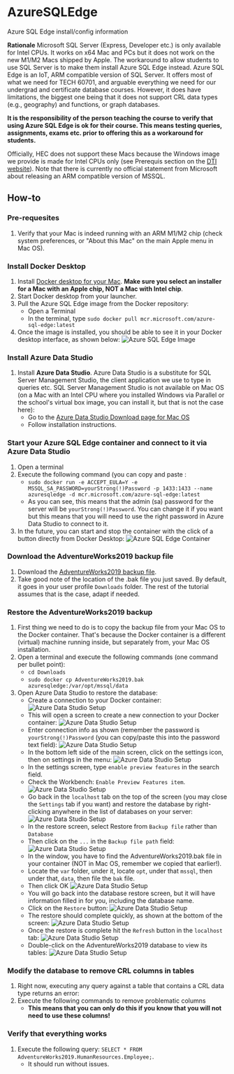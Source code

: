 # AzureSQLEdge
Azure SQL Edge install/config information

**Rationale**
Microsoft SQL Server (Express, Developer etc.) is only available for Intel CPUs. It works on x64 Mac and PCs but it does not work on the new M1/M2 Macs shipped by Apple. The workaround to allow students to use SQL Server is to make them install Azure SQL Edge instead. 
Azure SQL Edge is an IoT, ARM compatible version of SQL Server. It offers most of what we need for TECH 60701, and arguable everything we need for our undergrad and certificate database courses. However, it does have limitations, the biggest one being that it does not support CRL data types (e.g., geography) and functions, or graph databases.

**It is the responsibility of the person teaching the course to verify that using Azure SQL Edge is ok for their course. This means testing queries, assignments, exams etc. prior to offering this as a workaround for students.**

Officially, HEC does not support these Macs because the Windows image we provide is made for Intel CPUs only (see Prerequis section on the [DTI website](https://hecmontreal.atlassian.net/wiki/spaces/DTIKB/pages/1944355282/Bac-Pack+HEC+-+Installation+et+configuration+Windows+sur+Mac+OS)). Note that there is currently no official statement from Microsoft about releasing an ARM compatible version of MSSQL.

## How-to ##

### Pre-requesites ###
1.  Verify that your Mac is indeed running with an ARM M1/M2 chip (check system preferences, or "About this Mac" on the main Apple menu in Mac OS).

### Install Docker Desktop ###
1.  Install [Docker desktop for your Mac](https://docs.docker.com/desktop/install/mac-install/). **Make sure you select an installer for a Mac with an Apple chip, NOT a Mac with Intel chip**.
2.  Start Docker desktop from your launcher.
3.  Pull the Azure SQL Edge image from the Docker repository:
    * Open a Terminal
    * In the terminal, type `sudo docker pull mcr.microsoft.com/azure-sql-edge:latest`
4. Once the image is installed, you should be able to see it in your Docker desktop interface, as shown below:
![Azure SQL Edge Image](ASEInstall_ImageInstall.png)


### Install Azure Data Studio ###
1. Install **Azure Data Studio**. Azure Data Studio is a substitute for SQL Server Management Studio, the client application we use to type in queries etc. SQL Server Management Studio is not available on Mac OS (on a Mac with an Intel CPU where you installed Windows via Parallel or the school's virtual box image, you can install it, but that is not the case here):
    * Go to the [Azure Data Studio Download page for Mac OS](https://docs.microsoft.com/en-us/sql/azure-data-studio/download-azure-data-studio?view=sql-server-ver16#macos-installation)
    * Follow installation instructions.
  
### Start your Azure SQL Edge container and connect to it via Azure Data Studio ###
1. Open a terminal
2. Execute the following command (you can copy and paste :
      * `sudo docker run -e ACCEPT_EULA=Y -e MSSQL_SA_PASSWORD=yourStrong(!)Password -p 1433:1433 --name azuresqledge -d mcr.microsoft.com/azure-sql-edge:latest`
      * As you can see, this means that the admin (sa) password for the server will be `yourStrong(!)Password`. You can change it if you want but this means that you will need to use the right password in Azure Data Studio to connect to it.
3. In the future, you can start and stop the container with the click of a button directly from Docker Desktop:
![Azure SQL Edge Container](DockerContainer.png)

### Download the AdventureWorks2019 backup file ###
1. Download the [AdventureWorks2019 backup file](https://github.com/Microsoft/sql-server-samples/releases/download/adventureworks/AdventureWorks2019.bak).
2. Take good note of the location of the .bak file you just saved. By default, it goes in your user profile `Downloads` folder. The rest of the tutorial assumes that is the case, adapt if needed.

### Restore the AdventureWorks2019 backup ###
1. First thing we need to do is to copy the backup file from your Mac OS to the Docker container. That's because the Docker container is a different (virtual) machine running inside, but separately from, your Mac OS installation.
2. Open a terminal and execute the following commands (one command per bullet point): 
      * `cd Downloads`
      * `sudo docker cp AdventureWorks2019.bak azuresqledge:/var/opt/mssql/data`
3. Open Azure Data Studio to restore the database:
      * Create a connection to your Docker container:
![Azure Data Studio Setup](ADStudio_1.png)
      * This will open a screen to create a new connection to your Docker container:
![Azure Data Studio Setup](ADStudio_2.png)
      * Enter connection info as shown (remember the password is `yourStrong(!)Password` (you can copy/paste this into the password text field):
![Azure Data Studio Setup](ADStudio_3.png)      
      * In the bottom left side of the main screen, click on the settings icon, then on settings in the menu:
![Azure Data Studio Setup](ADStudio_4.png)      
      * In the settings screen, type `enable preview features` in the search field.
      * Check the Workbench: `Enable Preview Features item`.
![Azure Data Studio Setup](ADStudio_5.png)
      * Go back in the `localhost` tab on the top of the screen (you may close the `Settings` tab if you want) and restore the database by right-clicking anywhere in the list of databases on your server:
![Azure Data Studio Setup](ADStudio_6.png)
      * In the restore screen, select Restore from `Backup file` rather than `Database`
      * Then click on the `...` in the `Backup file path` field:
![Azure Data Studio Setup](ADStudio_7.png)
      * In the window, you have to find the AdventureWorks2019.bak file in your container (NOT in Mac OS, remember we copied that earlier!).
      * Locate the `var` folder, under it, locate `opt`, under that `mssql`, then under that, `data`, then file the `bak` file.
      * Then click OK
![Azure Data Studio Setup](ADStudio_8.png)
      * You will go back into the database restore screen, but it will have information filled in for you, including the database name.
      * Click on the `Restore` button:
![Azure Data Studio Setup](ADStudio_9.png)
      * The restore should complete quickly, as shown at the bottom of the screen:
![Azure Data Studio Setup](ADStudio_Restorecomplete.png)
      * Once the restore is complete hit the `Refresh` button in the `localhost` tab:
![Azure Data Studio Setup](ADStudio_10.png)
      * Double-click on the AdventureWorks2019 database to view its tables:
![Azure Data Studio Setup](ADStudio_11.png)

### Modify the database to remove CRL columns in tables ###
1. Right now, executing any query against a table that contains a CRL data type returns an error:
2. Execute the following commands to remove problematic columns
    * **This means that you can only do this if you know that you will not need to use these columns!**

### Verify that everything works ###
1. Execute the following query: `SELECT * FROM AdventureWorks2019.HumanResources.Employee;`.
    * It should run without issues.
